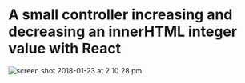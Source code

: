 # A small controller increasing and decreasing an innerHTML integer value with React

![screen shot 2018-01-23 at 2 10 28 pm](https://user-images.githubusercontent.com/31966603/35298308-61ab4a7c-0047-11e8-9568-8a0310fa3a87.png)
